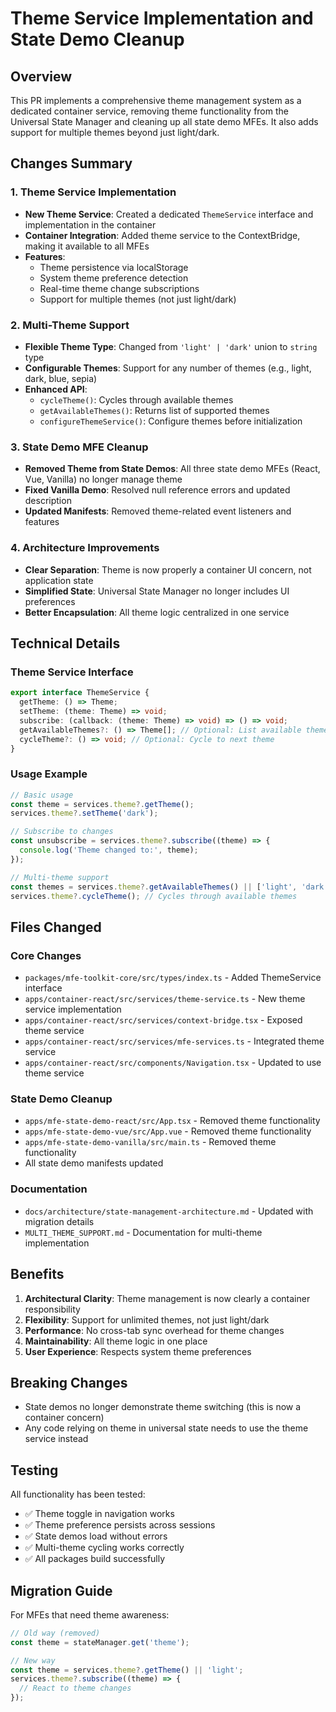 # Theme Service Implementation and State Demo Cleanup

## Overview

This PR implements a comprehensive theme management system as a dedicated container service, removing theme functionality from the Universal State Manager and cleaning up all state demo MFEs. It also adds support for multiple themes beyond just light/dark.

## Changes Summary

### 1. Theme Service Implementation

- **New Theme Service**: Created a dedicated `ThemeService` interface and implementation in the container
- **Container Integration**: Added theme service to the ContextBridge, making it available to all MFEs
- **Features**:
  - Theme persistence via localStorage
  - System theme preference detection
  - Real-time theme change subscriptions
  - Support for multiple themes (not just light/dark)

### 2. Multi-Theme Support

- **Flexible Theme Type**: Changed from `'light' | 'dark'` union to `string` type
- **Configurable Themes**: Support for any number of themes (e.g., light, dark, blue, sepia)
- **Enhanced API**:
  - `cycleTheme()`: Cycles through available themes
  - `getAvailableThemes()`: Returns list of supported themes
  - `configureThemeService()`: Configure themes before initialization

### 3. State Demo MFE Cleanup

- **Removed Theme from State Demos**: All three state demo MFEs (React, Vue, Vanilla) no longer manage theme
- **Fixed Vanilla Demo**: Resolved null reference errors and updated description
- **Updated Manifests**: Removed theme-related event listeners and features

### 4. Architecture Improvements

- **Clear Separation**: Theme is now properly a container UI concern, not application state
- **Simplified State**: Universal State Manager no longer includes UI preferences
- **Better Encapsulation**: All theme logic centralized in one service

## Technical Details

### Theme Service Interface
```typescript
export interface ThemeService {
  getTheme: () => Theme;
  setTheme: (theme: Theme) => void;
  subscribe: (callback: (theme: Theme) => void) => () => void;
  getAvailableThemes?: () => Theme[]; // Optional: List available themes
  cycleTheme?: () => void; // Optional: Cycle to next theme
}
```

### Usage Example
```typescript
// Basic usage
const theme = services.theme?.getTheme();
services.theme?.setTheme('dark');

// Subscribe to changes
const unsubscribe = services.theme?.subscribe((theme) => {
  console.log('Theme changed to:', theme);
});

// Multi-theme support
const themes = services.theme?.getAvailableThemes() || ['light', 'dark'];
services.theme?.cycleTheme(); // Cycles through available themes
```

## Files Changed

### Core Changes
- `packages/mfe-toolkit-core/src/types/index.ts` - Added ThemeService interface
- `apps/container-react/src/services/theme-service.ts` - New theme service implementation
- `apps/container-react/src/services/context-bridge.tsx` - Exposed theme service
- `apps/container-react/src/services/mfe-services.ts` - Integrated theme service
- `apps/container-react/src/components/Navigation.tsx` - Updated to use theme service

### State Demo Cleanup
- `apps/mfe-state-demo-react/src/App.tsx` - Removed theme functionality
- `apps/mfe-state-demo-vue/src/App.vue` - Removed theme functionality
- `apps/mfe-state-demo-vanilla/src/main.ts` - Removed theme functionality
- All state demo manifests updated

### Documentation
- `docs/architecture/state-management-architecture.md` - Updated with migration details
- `MULTI_THEME_SUPPORT.md` - Documentation for multi-theme implementation

## Benefits

1. **Architectural Clarity**: Theme management is now clearly a container responsibility
2. **Flexibility**: Support for unlimited themes, not just light/dark
3. **Performance**: No cross-tab sync overhead for theme changes
4. **Maintainability**: All theme logic in one place
5. **User Experience**: Respects system theme preferences

## Breaking Changes

- State demos no longer demonstrate theme switching (this is now a container concern)
- Any code relying on theme in universal state needs to use the theme service instead

## Testing

All functionality has been tested:
- ✅ Theme toggle in navigation works
- ✅ Theme preference persists across sessions
- ✅ State demos load without errors
- ✅ Multi-theme cycling works correctly
- ✅ All packages build successfully

## Migration Guide

For MFEs that need theme awareness:
```typescript
// Old way (removed)
const theme = stateManager.get('theme');

// New way
const theme = services.theme?.getTheme() || 'light';
services.theme?.subscribe((theme) => {
  // React to theme changes
});
```